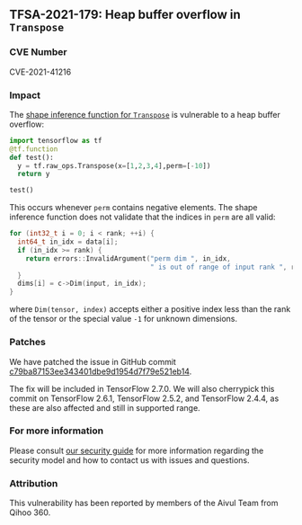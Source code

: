 ## TFSA-2021-179: Heap buffer overflow in `Transpose`

### CVE Number
CVE-2021-41216

### Impact
The [shape inference function for `Transpose`](https://github.com/tensorflow/tensorflow/blob/8d72537c6abf5a44103b57b9c2e22c14f5f49698/tensorflow/core/ops/array_ops.cc#L121-L185) is vulnerable to a heap buffer overflow:

```python
import tensorflow as tf
@tf.function
def test():
  y = tf.raw_ops.Transpose(x=[1,2,3,4],perm=[-10])
  return y

test()
```

This occurs whenever `perm` contains negative elements. The shape inference function does not validate that the indices in `perm` are all valid:

```cc
for (int32_t i = 0; i < rank; ++i) {
  int64_t in_idx = data[i];
  if (in_idx >= rank) {
    return errors::InvalidArgument("perm dim ", in_idx,
                                   " is out of range of input rank ", rank);
  }
  dims[i] = c->Dim(input, in_idx);
}
```

where `Dim(tensor, index)` accepts either a positive index less than the rank of the tensor or the special value `-1` for unknown dimensions.

### Patches
We have patched the issue in GitHub commit [c79ba87153ee343401dbe9d1954d7f79e521eb14](https://github.com/tensorflow/tensorflow/commit/c79ba87153ee343401dbe9d1954d7f79e521eb14).

The fix will be included in TensorFlow 2.7.0. We will also cherrypick this commit on TensorFlow 2.6.1, TensorFlow 2.5.2, and TensorFlow 2.4.4, as these are also affected and still in supported range.

### For more information
Please consult [our security guide](https://github.com/tensorflow/tensorflow/blob/master/SECURITY.md) for more information regarding the security model and how to contact us with issues and questions.

### Attribution
This vulnerability has been reported by members of the Aivul Team from Qihoo 360.
